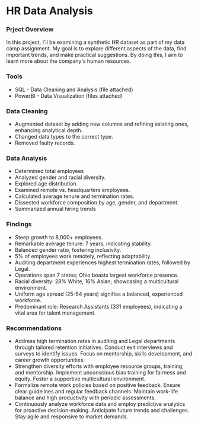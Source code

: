 # HR Data Analysis

### Prject Overview

In this project, I'll be examining a synthetic HR dataset as part of my data camp assignment. My goal is to explore different aspects of the data, find important trends, and make practical suggestions. By doing this, I aim to learn more about the company's human resources.

### Tools

- SQL - Data Cleaning and Analysis (file attached)
- PowerBI - Data Visualization (files attached)

### Data Cleaning

- Augmented dataset by adding new columns and refining existing ones, enhancing analytical depth.
- Changed data types to the correct type.
- Removed faulty records.

### Data Analysis

- Determined total employees
- Analyzed gender and racial diversity.
- Explored age distribution.
- Examined remote vs. headquarters employees.
- Calculated average tenure and termination rates.
- Dissected workforce composition by age, gender, and department.
- Summarized annual hiring trends

### Findings 

- Steep growth to 8,000+ employees.
- Remarkable average tenure: 7 years, indicating stability.
- Balanced gender ratio, fostering inclusivity.
- 5% of employees work remotely, reflecting adaptability.
- Auditing department experiences highest termination rates, followed by Legal.
- Operations span 7 states; Ohio boasts largest workforce presence.
- Racial diversity: 28% White, 16% Asian; showcasing a multicultural environment.
- Uniform age spread (25-54 years) signifies a balanced, experienced workforce.
- Predominant role: Research Assistants (331 employees), indicating a vital area for talent management.


### Recommendations

- Address high termination rates in auditing and Legal departments through tailored retention initiatives. Conduct exit interviews and surveys to identify issues. Focus on mentorship, skills development, and career growth opportunities.
- Strengthen diversity efforts with employee resource groups, training, and mentorship. Implement unconscious bias training for fairness and equity. Foster a supportive multicultural environment.
- Formalize remote work policies based on positive feedback. Ensure clear guidelines and regular feedback channels. Maintain work-life balance and high productivity with periodic assessments.
- Continuously analyze workforce data and employ predictive analytics for proactive decision-making. Anticipate future trends and challenges. Stay agile and responsive to market demands.
